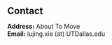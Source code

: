 <h1 id="contact"></h1>

<h2 style="margin: 30px 0px 10px;">Contact</h2>

<p><strong>Address:</strong> About To Move
<br />
<strong>Email:</strong> <email>lujing.xie (at) UTDallas.edu</email>
<!-- <strong>Phone:</strong> </p> -->
<!-- <p style="text-align: left;"><iframe src="https://docs.google.com/forms/d/e/1FAIpQLSeFJTf6Nq_juYt4YNHpMSA5JOIDjsyAG3BjNEWdyAJfhfO11w/viewform?embedded=true&hl=en" width="640" scrolling="no" height="780" frameborder="0" marginheight="0" marginwidth="0">Loading…</iframe></p> -->